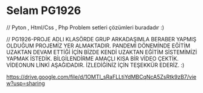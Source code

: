# Selam PG1926 
// Pyton , Html/Css , Php Problem setleri çözümleri buradadır :)

// PG1926-PROJE ADLI KLASÖRDE GRUP ARKADAŞIMLA BERABER YAPMIŞ OLDUĞUM PROJEMİZ YER ALMAKTADIR. PANDEMİ DÖNEMİNDE EĞİTİM UZAKTAN DEVAM ETTİĞİ İÇİN BİZDE KENDİ UZAKTAN EĞİTİM SİSTEMİMİZİ YAPMAK İSTEDİK. BİLGİLENDİRME AMAÇLI KISA BİR VİDEO ÇEKTİK. VİDEONUN LİNKİ AŞAĞIDADIR. İZLEDİĞİNİZ İÇİN TEŞEKKÜR EDERİZ. :)

https://drive.google.com/file/d/1OMTI_sRaFLLtiYdMBCqNcA5ZsRtk9zB7/view?usp=sharing


